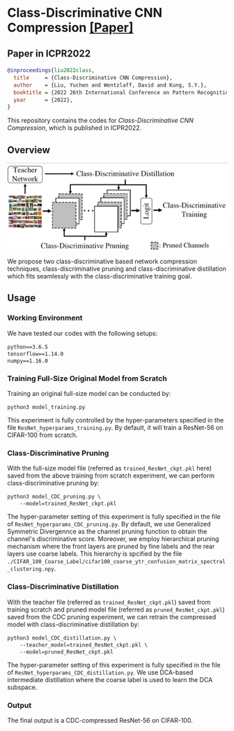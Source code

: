 # Class-Discriminative CNN Compression [[Paper]](https://arxiv.org/abs/2110.10864)


## Paper in ICPR2022
```BibTex
@inproceedings{liu2022class,
  title     = {Class-Discriminative CNN Compression},
  author    = {Liu, Yuchen and Wentzlaff, David and Kung, S.Y.},
  booktitle = {2022 26th International Conference on Pattern Recognition (ICPR)},
  year      = {2022},
}
```

This repository contains the codes for *Class-Discriminative CNN Compression*, which is published in ICPR2022.

## Overview

<a><img src='Assets/CDC_Flow_Chart.png' width=1100></a>

We propose two class-discriminative based network compression techniques, class-discriminative pruning and class-discriminative distillation which fits seamlessly with the class-discriminative training goal. 

## Usage

### Working Environment

We have tested our codes with the following setups:

```
python==3.6.5
tensorflow==1.14.0
numpy==1.16.0
```


### Training Full-Size Original Model from Scratch

Training an original full-size model can be conducted by:

```
python3 model_training.py
```

This experiment is fully controlled by the hyper-parameters specified in the file `ResNet_hyperparams_training.py`. By default, it will train a ResNet-56 on CIFAR-100 from scratch. 


### Class-Discriminative Pruning

With the full-size model file (referred as `trained_ResNet_ckpt.pkl` here) saved from the above training from scratch experiment, we can perform class-discriminative pruning by:

```
python3 model_CDC_pruning.py \
	--model=trained_ResNet_ckpt.pkl
```

The hyper-parameter setting of this experiment is fully specified in the file of `ResNet_hyperparams_CDC_pruning.py`. 
By default, we use Generalized Symmetric Divergennce as the channel pruning function to obtain the channel's discriminative score. 
Moreover, we employ hierarchical pruning mechanism where the front layers are pruned by fine labels and the rear layers use coarse labels. 
This hierarchy is spcified by the file `./CIFAR_100_Coarse_Label/cifar100_coarse_ytr_confusion_matrix_spectral_clustering.npy`.


### Class-Discriminative Distillation

With the teacher file (referred as `trained_ResNet_ckpt.pkl`) saved from training scratch and pruned model file (referred as `pruned_ResNet_ckpt.pkl`) saved from the CDC pruning experiment, we can retrain the compressed model with class-discriminative distillation by:

```
python3 model_CDC_distillation.py \
	--teacher_model=trained_ResNet_ckpt.pkl \
	--model=pruned_ResNet_ckpt.pkl
```

The hyper-parameter setting of this experiment is fully specified in the file of `ResNet_hyperparams_CDC_distillation.py`. 
We use DCA-based intermediate distillation where the coarse label is used to learn the DCA subspace. 


### Output

The final output is a CDC-compressed ResNet-56 on CIFAR-100. 